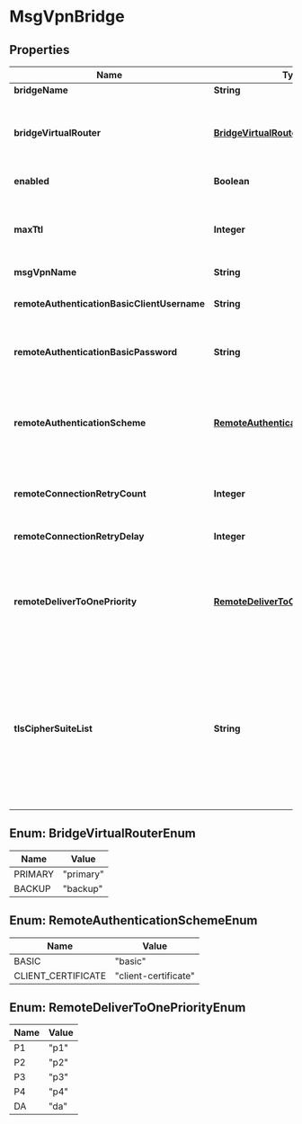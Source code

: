 
# MsgVpnBridge

## Properties
Name | Type | Description | Notes
------------ | ------------- | ------------- | -------------
**bridgeName** | **String** | The name of the Bridge. |  [optional]
**bridgeVirtualRouter** | [**BridgeVirtualRouterEnum**](#BridgeVirtualRouterEnum) | The virtual-router of the Bridge. The allowed values and their meaning are:      \&quot;primary\&quot; - Bridge belongs to the primary virtual-router.     \&quot;backup\&quot; - Bridge belongs to the backup virtual-router.  |  [optional]
**enabled** | **Boolean** | Enable or disable the bridge. The default value is &#x60;false&#x60;. |  [optional]
**maxTtl** | **Integer** | The max-ttl value for the bridge, in hops. When a bridge is sending a message to the remote router, the TTL value for the message becomes the lower of its current TTL value or this value. The default value is &#x60;8&#x60;. |  [optional]
**msgVpnName** | **String** | The name of the Message VPN. |  [optional]
**remoteAuthenticationBasicClientUsername** | **String** | The client username the bridge uses to login to the Remote Message VPN. The default is to have no &#x60;remoteAuthenticationBasicClientUsername&#x60;. |  [optional]
**remoteAuthenticationBasicPassword** | **String** | The password for the client username the bridge uses to login to the Remote Message VPN. The default is to have no &#x60;remoteAuthenticationBasicPassword&#x60;. |  [optional]
**remoteAuthenticationScheme** | [**RemoteAuthenticationSchemeEnum**](#RemoteAuthenticationSchemeEnum) | The authentication scheme for the Remote Message VPN. The default value is &#x60;\&quot;basic\&quot;&#x60;. The allowed values and their meaning are:      \&quot;basic\&quot; - Basic Authentication Scheme (via username and password).     \&quot;client-certificate\&quot; - Client Certificate Authentication Scheme (via certificate-file).  |  [optional]
**remoteConnectionRetryCount** | **Integer** | The number of retries that are attempted for a router name before the next remote router alternative is attempted. The default value is &#x60;0&#x60;. |  [optional]
**remoteConnectionRetryDelay** | **Integer** | The number of seconds that must pass before retrying a connection. The default value is &#x60;3&#x60;. |  [optional]
**remoteDeliverToOnePriority** | [**RemoteDeliverToOnePriorityEnum**](#RemoteDeliverToOnePriorityEnum) | The deliver-to-one priority for the bridge used on the remote router. The default value is &#x60;\&quot;p1\&quot;&#x60;. The allowed values and their meaning are:      \&quot;p1\&quot; - Priority 1 (highest).     \&quot;p2\&quot; - Priority 2.     \&quot;p3\&quot; - Priority 3.     \&quot;p4\&quot; - Priority 4 (lowest).     \&quot;da\&quot; - Deliver Always.  |  [optional]
**tlsCipherSuiteList** | **String** | The colon-separated list of of cipher suites for the TLS authentication mechanism. The suite selected will be the first suite in the list that is supported by the remote router. The default value is &#x60;\&quot;ECDHE-RSA-AES256-GCM-SHA384:ECDHE-RSA-AES256-SHA384:ECDHE-RSA-AES256-SHA:AES256-GCM-SHA384:AES256-SHA256:AES256-SHA:ECDHE-RSA-DES-CBC3-SHA:DES-CBC3-SHA:ECDHE-RSA-AES128-GCM-SHA256:ECDHE-RSA-AES128-SHA256:ECDHE-RSA-AES128-SHA:AES128-GCM-SHA256:AES128-SHA256:AES128-SHA\&quot;&#x60;. |  [optional]


<a name="BridgeVirtualRouterEnum"></a>
## Enum: BridgeVirtualRouterEnum
Name | Value
---- | -----
PRIMARY | &quot;primary&quot;
BACKUP | &quot;backup&quot;


<a name="RemoteAuthenticationSchemeEnum"></a>
## Enum: RemoteAuthenticationSchemeEnum
Name | Value
---- | -----
BASIC | &quot;basic&quot;
CLIENT_CERTIFICATE | &quot;client-certificate&quot;


<a name="RemoteDeliverToOnePriorityEnum"></a>
## Enum: RemoteDeliverToOnePriorityEnum
Name | Value
---- | -----
P1 | &quot;p1&quot;
P2 | &quot;p2&quot;
P3 | &quot;p3&quot;
P4 | &quot;p4&quot;
DA | &quot;da&quot;



